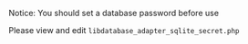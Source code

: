 
Notice: You should set a database password before use

Please view and edit `libdatabase_adapter_sqlite_secret.php`
